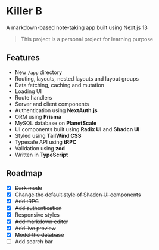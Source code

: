 # Killer B

A markdown-based note-taking app built using Next.js 13

> This project is a personal project for learning purpose

## Features

- New `/app` directory
- Routing, layouts, nested layouts and layout groups
- Data fetching, caching and mutation
- Loading UI
- Route handlers
- Server and client components
- Authentication using **NextAuth.js**
- ORM using **Prisma**
- MySQL database on **PlanetScale**
- UI components built using **Radix UI** and **Shadcn UI**
- Styled using **TailWind CSS**
- Typesafe API using **tRPC**
- Validation using **zod**
- Written in **TypeScript**

## Roadmap

- [x] ~~Dark mode~~
- [x] ~~Change the default style of Shadcn UI components~~
- [x] ~~Add tRPC~~
- [x] ~~Add authentication~~
- [x] Responsive styles
- [x] ~~Add markdown editor~~
- [x] ~~Add live preview~~
- [x] ~~Model the database~~
- [ ] Add search bar
